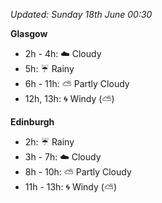 *Updated: Sunday 18th June 00:30*

**Glasgow**

* 2h - 4h: :cloud: Cloudy
* 5h: :umbrella: Rainy
* 6h - 11h: :partly_sunny: Partly Cloudy
* 12h, 13h: :cyclone: Windy (:partly_sunny:)

**Edinburgh**

* 2h: :umbrella: Rainy
* 3h - 7h: :cloud: Cloudy
* 8h - 10h: :partly_sunny: Partly Cloudy
* 11h - 13h: :cyclone: Windy (:partly_sunny:)
